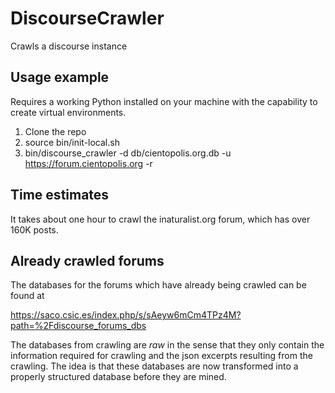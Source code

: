 # DiscourseCrawler

Crawls a discourse instance

## Usage example

Requires a working Python installed on your machine with the capability to create virtual environments.

1. Clone the repo
2. source bin/init-local.sh
3. bin/discourse_crawler -d db/cientopolis.org.db -u https://forum.cientopolis.org -r

## Time estimates

It takes about one hour to crawl the inaturalist.org forum, which has over 160K posts.

## Already crawled forums

The databases for the forums which have already being crawled can be found at

https://saco.csic.es/index.php/s/sAeyw6mCm4TPz4M?path=%2Fdiscourse_forums_dbs

The databases from crawling are *raw* in the sense that they only contain the information required for crawling and the json excerpts resulting from the crawling. 
The idea is that these databases are now transformed into a properly structured database before they are mined.
